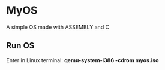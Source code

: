 # MyOS
A simple OS made with ASSEMBLY and C

## Run OS

Enter in Linux terminal: **qemu-system-i386 -cdrom myos.iso**
